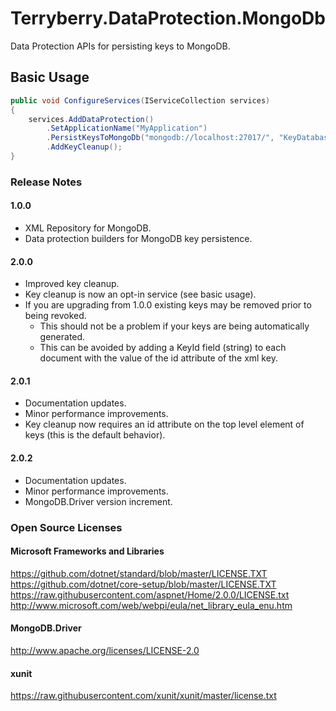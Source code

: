 # Terryberry.DataProtection.MongoDb

Data Protection APIs for persisting keys to MongoDB.

## Basic Usage

```cs
public void ConfigureServices(IServiceCollection services)
{
    services.AddDataProtection()
        .SetApplicationName("MyApplication")
        .PersistKeysToMongoDb("mongodb://localhost:27017/", "KeyDatabase", "KeyCollection")
        .AddKeyCleanup();
}
```

### Release Notes

#### 1.0.0

* XML Repository for MongoDB.
* Data protection builders for MongoDB key persistence.

#### 2.0.0

* Improved key cleanup.
* Key cleanup is now an opt-in service (see basic usage).
* If you are upgrading from 1.0.0 existing keys may be removed prior to being revoked.
  * This should not be a problem if your keys are being automatically generated.
  * This can be avoided by adding a KeyId field (string) to each document with the value of the id attribute of the xml key.

#### 2.0.1

* Documentation updates.
* Minor performance improvements.
* Key cleanup now requires an id attribute on the top level element of keys (this is the default behavior).

#### 2.0.2

* Documentation updates.
* Minor performance improvements.
* MongoDB.Driver version increment.

### Open Source Licenses

#### Microsoft Frameworks and Libraries

<https://github.com/dotnet/standard/blob/master/LICENSE.TXT>\
<https://github.com/dotnet/core-setup/blob/master/LICENSE.TXT>\
<https://raw.githubusercontent.com/aspnet/Home/2.0.0/LICENSE.txt>\
<http://www.microsoft.com/web/webpi/eula/net_library_eula_enu.htm>

#### MongoDB.Driver

<http://www.apache.org/licenses/LICENSE-2.0>

#### xunit

<https://raw.githubusercontent.com/xunit/xunit/master/license.txt>
